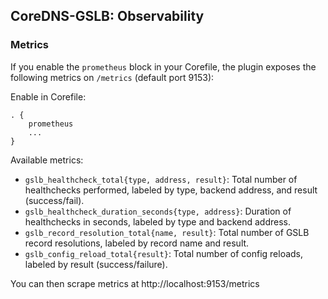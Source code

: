 
## CoreDNS-GSLB: Observability

### Metrics

If you enable the `prometheus` block in your Corefile, the plugin exposes the following metrics on `/metrics` (default port 9153):

Enable in Corefile:
```
. {
    prometheus
    ...
}
```

Available metrics:
- `gslb_healthcheck_total{type, address, result}`: Total number of healthchecks performed, labeled by type, backend address, and result (success/fail).
- `gslb_healthcheck_duration_seconds{type, address}`: Duration of healthchecks in seconds, labeled by type and backend address.
- `gslb_record_resolution_total{name, result}`: Total number of GSLB record resolutions, labeled by record name and result.
- `gslb_config_reload_total{result}`: Total number of config reloads, labeled by result (success/failure).


You can then scrape metrics at http://localhost:9153/metrics
